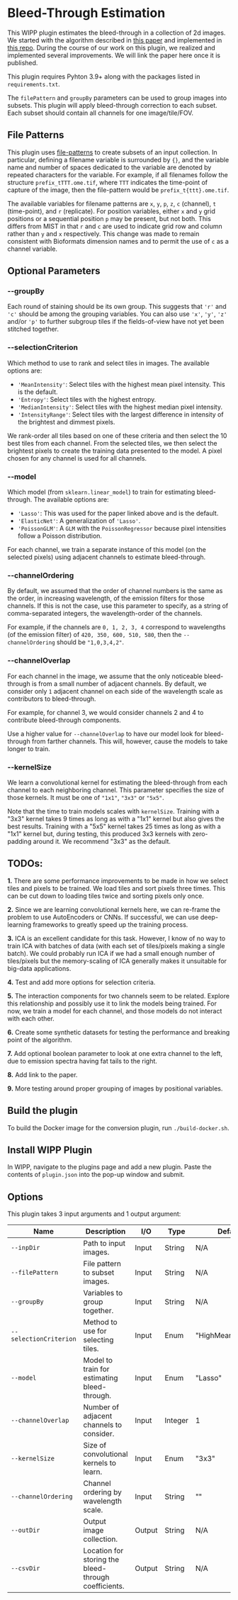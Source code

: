 # Bleed-Through Estimation

This WIPP plugin estimates the bleed-through in a collection of 2d images.
We started with the algorithm described in [this paper](https://doi.org/10.1038/s41467-021-21735-x) and implemented in [this repo](https://github.com/RoysamLab/whole_brain_analysis).
During the course of our work on this plugin, we realized and implemented several improvements.
We will link the paper here once it is published.

This plugin requires Pyhton 3.9+ along with the packages listed in `requirements.txt`.

The `filePattern` and `groupBy` parameters can be used to group images into subsets.
This plugin will apply bleed-through correction to each subset.
Each subset should contain all channels for one image/tile/FOV.

## File Patterns

This plugin uses [file-patterns](https://filepattern.readthedocs.io/en/latest/Examples.html#what-is-filepattern) to create subsets of an input collection.
In particular, defining a filename variable is surrounded by `{}`, and the variable name and number of spaces dedicated to the variable are denoted by repeated characters for the variable.
For example, if all filenames follow the structure `prefix_tTTT.ome.tif`, where `TTT` indicates the time-point of capture of the image, then the file-pattern would be `prefix_t{ttt}.ome.tif`.

The available variables for filename patterns are `x`, `y`, `p`, `z`, `c` (channel), `t` (time-point), and `r` (replicate).
For position variables, either `x` and `y` grid positions or a sequential position `p` may be present, but not both.
This differs from MIST in that `r` and `c` are used to indicate grid row and column rather than `y` and `x` respectively.
This change was made to remain consistent with Bioformats dimension names and to permit the use of `c` as a channel variable.

## Optional Parameters

### --groupBy

Each round of staining should be its own group.
This suggests that `'r'` and `'c'` should be among the grouping variables.
You can also use `'x'`, `'y'`, `'z'` and/or `'p'` to further subgroup tiles if the fields-of-view have not yet been stitched together.

### --selectionCriterion

Which method to use to rank and select tiles in images.
The available options are:

* `'MeanIntensity'`: Select tiles with the highest mean pixel intensity. This is the default.
* `'Entropy'`: Select tiles with the highest entropy.
* `'MedianIntensity'`: Select tiles with the highest median pixel intensity.
* `'IntensityRange'`: Select tiles with the largest difference in intensity of the brightest and dimmest pixels.

We rank-order all tiles based on one of these criteria and then select the 10 best tiles from each channel.
From the selected tiles, we then select the brightest pixels to create the training data presented to the model.
A pixel chosen for any channel is used for all channels.

### --model

Which model (from `sklearn.linear_model`) to train for estimating bleed-through.
The available options are:

* `'Lasso'`: This was used for the paper linked above and is the default.
* `'ElasticNet'`: A generalization of `'Lasso'`.
* `'PoissonGLM'`: A `GLM` with the `PoissonRegressor` because pixel intensities follow a Poisson distribution.

For each channel, we train a separate instance of this model (on the selected pixels) using adjacent channels to estimate bleed-through.

### --channelOrdering

By default, we assumed that the order of channel numbers is the same as the order, in increasing wavelength, of the emission filters for those channels.
If this is not the case, use this parameter to specify, as a string of comma-separated integers, the wavelength-order of the channels.

For example, if the channels are `0, 1, 2, 3, 4` correspond to wavelengths (of the emission filter) of `420, 350, 600, 510, 580`, then the `--channelOrdering` should be `"1,0,3,4,2"`.

### --channelOverlap

For each channel in the image, we assume that the only noticeable bleed-through is from a small number of adjacent channels.
By default, we consider only `1` adjacent channel on each side of the wavelength scale as contributors to bleed-through.

For example, for channel 3, we would consider channels 2 and 4 to contribute bleed-through components.

Use a higher value for `--channelOverlap` to have our model look for bleed-through from farther channels.
This will, however, cause the models to take longer to train.

### --kernelSize

We learn a convolutional kernel for estimating the bleed-through from each channel to each neighboring channel.
This parameter specifies the size of those kernels.
It must be one of `"1x1"`, `"3x3"` or `"5x5"`.

Note that the time to train models scales with `kernelSize`.
Training with a "3x3" kernel takes 9 times as long as with a "1x1" kernel but also gives the best results.
Training with a "5x5" kernel takes 25 times as long as with a "1x1" kernel but, during testing, this produced 3x3 kernels with zero-padding around it.
We recommend "3x3" as the default.

## TODOs:

**1.**
There are some performance improvements to be made in how we select tiles and pixels to be trained.
We load tiles and sort pixels three times.
This can be cut down to loading tiles twice and sorting pixels only once.

**2.**
Since we are learning convolutional kernels here, we can re-frame the problem to use AutoEncoders or CNNs.
If successful, we can use deep-learning frameworks to greatly speed up the training process.

**3.**
ICA is an excellent candidate for this task.
However, I know of no way to train ICA with batches of data (with each set of tiles/pixels making a single batch).
We could probably run ICA if we had a small enough number of tiles/pixels but the memory-scaling of ICA generally makes it unsuitable for big-data applications.

**4.**
Test and add more options for selection criteria.

**5.**
The interaction components for two channels seem to be related.
Explore this relationship and possibly use it to link the models being trained.
For now, we train a model for each channel, and those models do not interact with each other.

**6.**
Create some synthetic datasets for testing the performance and breaking point of the algorithm.

**7.**
Add optional boolean parameter to look at one extra channel to the left, due to emission spectra having fat tails to the right.

**8.**
Add link to the paper.

**9.**
More testing around proper grouping of images by positional variables.

## Build the plugin

To build the Docker image for the conversion plugin, run `./build-docker.sh`.

## Install WIPP Plugin

In WIPP, navigate to the plugins page and add a new plugin.
Paste the contents of `plugin.json` into the pop-up window and submit.

## Options

This plugin takes 3 input arguments and 1 output argument:

| Name                   | Description                                          | I/O    | Type    | Default             |
|------------------------|------------------------------------------------------|--------|---------|---------------------|
| `--inpDir`             | Path to input images.                                | Input  | String  | N/A                 |
| `--filePattern`        | File pattern to subset images.                       | Input  | String  | N/A                 |
| `--groupBy`            | Variables to group together.                         | Input  | String  | N/A                 |
| `--selectionCriterion` | Method to use for selecting tiles.                   | Input  | Enum    | "HighMeanIntensity" |
| `--model`              | Model to train for estimating bleed-through.         | Input  | Enum    | "Lasso"             |
| `--channelOverlap`     | Number of adjacent channels to consider.             | Input  | Integer | 1                   |
| `--kernelSize`         | Size of convolutional kernels to learn.              | Input  | Enum    | "3x3"               |
| `--channelOrdering`    | Channel ordering by wavelength scale.                | Input  | String  | ""                  |
| `--outDir`             | Output image collection.                             | Output | String  | N/A                 |
| `--csvDir`             | Location for storing the bleed-through coefficients. | Output | String  | N/A                 |
